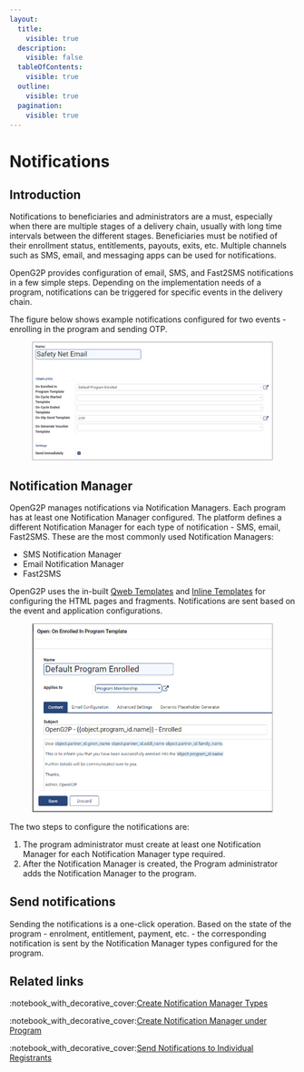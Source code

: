 ```yaml
---
layout:
  title:
    visible: true
  description:
    visible: false
  tableOfContents:
    visible: true
  outline:
    visible: true
  pagination:
    visible: true
---
```


# Notifications

## Introduction

Notifications to beneficiaries and administrators are a must, especially when there are multiple stages of a delivery chain, usually with long time intervals between the different stages. Beneficiaries must be notified of their enrollment status, entitlements, payouts, exits, etc. Multiple channels such as SMS, email, and messaging apps can be used for notifications.

OpenG2P provides configuration of email, SMS, and Fast2SMS notifications in a few simple steps. Depending on the implementation needs of a program, notifications can be triggered for specific events in the delivery chain.

The figure below shows example notifications configured for two events - enrolling in the program and sending OTP.

<figure><img src="../../../.gitbook/assets/notification-events.png" alt=""><figcaption></figcaption></figure>

## Notification Manager

OpenG2P manages notifications via Notification Managers. Each program has at least one Notification Manager configured. The platform defines a different Notification Manager for each type of notification - SMS, email, Fast2SMS. These are the most commonly used Notification Managers:

* SMS Notification Manager
* Email Notification Manager
* Fast2SMS

OpenG2P uses the in-built [Qweb Templates](https://www.odoo.com/documentation/16.0/developer/reference/frontend/qweb.html) and [Inline Templates](https://apps.odoo.com/apps/modules/10.0/mail\_inline\_css/) for configuring the HTML pages and fragments. Notifications are sent based on the event and application configurations.

<figure><img src="../../../.gitbook/assets/notification-template (1).png" alt=""><figcaption></figcaption></figure>

The two steps to configure the notifications are:

1. The program administrator must create at least one Notification Manager for each Notification Manager type required.&#x20;
2. After the Notification Manager is created, the Program administrator adds the Notification Manager to the program.&#x20;

## Send notifications

Sending the notifications is a one-click operation. Based on the state of the program - enrolment, entitlement, payment, etc. - the corresponding notification is sent by the Notification Manager types configured for the program.

## Related links

:notebook\_with\_decorative\_cover:[Create Notification Manager Types](user-guides/create-notification-manager-types/)

:notebook\_with\_decorative\_cover:[Create Notification Manager under Program](user-guides/configure-notification-manager.md)

:notebook\_with\_decorative\_cover:[Send Notifications to Individual Registrants](user-guides/send-notifications-to-individual-registrants.md)
